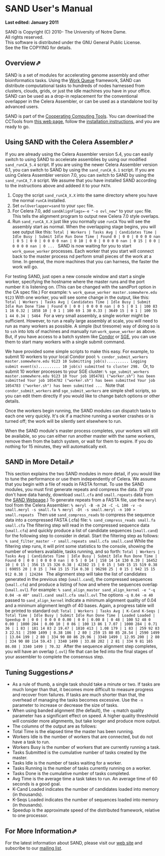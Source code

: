 # SAND User's Manual

**Last edited: January 2011**

SAND is Copyright (C) 2010- The University of Notre Dame.  
All rights reserved.  
This software is distributed under the GNU General Public License.  
See the file COPYING for details.

## Overview⇗

SAND is a set of modules for accelerating genome assembly and other
bioinformatics tasks. Using the [Work
Queue](http://ccl.cse.nd.edu/software/workqueue/) framework, SAND can
distribute computational tasks to hundreds of nodes harnessed from clusters,
clouds, grids, or just the idle machines you have in your office. SAND can be
used as a drop-in replacement for the conventional overlapper in the Celera
Assembler, or can be used as a standalone tool by advanced users.

SAND is part of the [Cooperating Computing
Tools](http://ccl.cse.nd.edu/software). You can download the CCTools from
[this web page](http://ccl.cse.nd.edu/software/download), follow the
[installation instructions](install.html), and you are ready to go.

## Using SAND with the Celera Assembler⇗

If you are already using the Celera Assembler version 5.4, you can easily
switch to using SAND to accelerate assemblies by using our modified
`sand_runCA_5.4` script. If you are using the newer Celera Assembler version
6.1, you can switch to SAND by using the ` sand_runCA_6.1 ` script. If you are
using Celera Assembler version 7.0, you can switch to SAND by using the `
sand_runCA_7.0 ` script. We assume that you have installed SAND according to
the instructions above and addeed it to your `PATH`.

  1. Copy the script `sand_runCA_X.X` into the same directory where you have the normal `runCA` installed. 
  2. Set `ovlOverlapper=sand` to your `spec` file. 
  3. For Celera 7.0, add `sandAlignFlags=-e "-o ovl_new"` to your `spec` file. This tells the alignment program to output new Celera 7.0 style overlaps. 
  4. Run `sand_runCA_X.X` just like you normally use `runCA` 
You will see the assembly start as normal. When the overlapping stage begins,
you will see output like this: `Total | Workers | Tasks Avg | Candidates Time
| Idle Busy | Submit Idle Run Done Time | Found 0 | 0 0 | 0 0 0 0 nan | 0 5 |
0 0 | 0 0 0 0 nan | 0 10 | 0 0 | 0 0 0 0 nan | 0 15 | 0 0 | 0 0 0 0 nan | 0
... ` SAND is now waiting for you to start `work_queue_worker` processes. Each
worker that you start will connect back to the master process nd perform small
pieces of the work at a time. In general, the more machines that you can
harness, the faster the work will go.

For testing SAND, just open a new console window and start a single worker,
specifying the hostname where the master runs and the port number it is
listening on. (This can be changed with the sandPort option in the CA spec
file.) For example: `% work_queue_worker master.somewhere.edu 9123` With one
worker, you will see some change in the output, like this: `Total | Workers |
Tasks Avg | Candidates Time | Idle Busy | Submit Idle Run Done Time | Found 0
| 0 0 | 0 0 0 0 nan | 0 5 | 0 1 | 100 83 1 16 0.32 | 1858 10 | 0 1 | 100 69 1
30 0.33 | 3649 15 | 0 1 | 100 55 1 44 0.34 | 5464 ` For a very small assembly,
a single worker might be sufficient. However, to run a really large assembly
at scale, you will need to run as many workers as possible. A simple (but
tiresome) way of doing so is to `ssh` into lots of machines and manually run
`work_queue_worker` as above. But, if you have access to a batch system like
[Condor](http://www.cs.wisc.edu/condor) or
[SGE](http://www.sun.com/software/sge), you can use them to start many workers
with a single submit command.

We have provided some simple scripts to make this easy. For example, to submit
10 workers to your local Condor pool: `% condor_submit_workers
master.somewhere.edu 9123 10 Submitting job(s).......... Logging submit
event(s).......... 10 job(s) submitted to cluster 298. ` Or, to submit 10
worker processes to your SGE cluster: `% sge_submit_workers
master.somewhere.edu 9123 10 Your job 1054781 ("worker.sh") has been submitted
Your job 1054782 ("worker.sh") has been submitted Your job 1054783
("worker.sh") has been submitted ... ` Note that `condor_submit_workers` and
`sge_submit_workers` are simple shell scripts, so you can edit them directly
if you would like to change batch options or other details.

Once the workers begin running, the SAND modules can dispatch tasks to each
one very quickly. It's ok if a machine running a worker crashes or is turned
off; the work will be silently sent elsewhere to run.

When the SAND module's master process completes, your workers will still be
available, so you can either run another master with the same workers, remove
them from the batch system, or wait for them to expire. If you do nothing for
15 minutes, they will automatically exit.

## SAND in More Detail⇗

This section explains the two SAND modules in more detail, if you would like
to tune the performance or use them independently of Celera. We assume that
you begin with a file of reads in FASTA format. To use the SAND modules, you
must first generate repeats and compress the data. (If you don't have data
handy, download `small.cfa` and `small.repeats` data from the [SAND
Webpage](http://ccl.cse.nd.edu/software/sand).) To generate repeats from a
FASTA file, use the `meryl` tool from the Celera Assembler: `% meryl -B -m 24
-C -L 100 -v -o small.meryl -s small.fa % meryl -Dt -s small.meryl -n 100 >
small.repeats ` Then use `sand_compress_reads` to compress the sequence data
into a compressed FASTA (.cfa) file: `% sand_compress_reads small.fa
small.cfa` The filtering step will read in the compressed sequence data
(`small.cfa`) and quickly produce a list of candidate sequences (`small.cand`)
for the following step to consider in detail. Start the filtering step as
follows: `% sand_filter_master -r small.repeats small.cfa small.cand` While
the filtering step runs, it will print some statistics to the console, showing
the number of workers available, tasks running, and so forth: `Total | Workers
| Tasks Avg | Candidates Time | Idle Busy | Submit Idle Run Done Time | Found
0 | 0 0 | 0 0 0 0 nan | 0 5 | 0 14 | 158 14 14 130 0.39 | 16452 10 | 0 15 |
356 15 15 326 0.38 | 42382 15 | 0 15 | 549 15 15 519 0.38 | 69055 20 | 0 15 |
744 15 15 714 0.38 | 96298 25 | 0 15 | 942 15 15 912 0.38 | 124284 ` The
alignment step will take the list of candidates generated in the previous step
(`small.cand`), the compressed sequences (`small.cfa`) and produce a listing
of how and where the sequences overlap (`small.ovl`). For example: `%
sand_align_master sand_align_kernel -e "-q 0.04 -m 40" small.cand small.cfa
small.ovl` The options `-q 0.04 -m 40` passed to `sand_align_kernel` indicate
a minimum alignment quality of 0.04 and a minimum alignment length of 40
bases. Again, a progress table will be printed to standard out: `Total |
Workers | Tasks Avg | K-Cand K-Seqs | Total Time | Idle Busy | Submit Idle Run
Done Time | Loaded Loaded | Speedup 0 | 0 0 | 0 0 0 0 0.00 | 0 0 | 0.00 8 | 0
48 | 100 52 48 0 0.00 | 1000 284 | 0.00 10 | 0 86 | 100 13 86 1 7.07 | 1000
284 | 0.71 36 | 1 83 | 181 14 83 2 19.47 | 1810 413 | 1.08 179 | 1 83 | 259 92
83 3 22.51 | 2590 1499 | 0.38 186 | 2 80 | 259 15 80 85 28.54 | 2590 1499 |
13.04 199 | 2 80 | 334 90 80 86 29.96 | 3340 1499 | 12.95 200 | 2 80 | 334 90
80 114 59.43 | 3340 1499 | 33.88 202 | 2 81 | 334 9 81 165 86.08 | 3340 1499 |
70.32 ` After the sequence alignment step completes, you will have an overlap
(`.ovl`) file that can be fed into the final stages of your assembler to
complete the consensus step.

## Tuning Suggestions⇗

* As a rule of thumb, a single task should take a minute or two. If tasks are much longer than that, it becomes more difficult to measure progress and recover from failures. If tasks are much shorter than that, the overhead of managing the tasks becomes excessive. Use the `-n` parameter to increase or decrease the size of tasks. 
* When using banded alignment (the default), the `-q` match quality parameter has a significant effect on speed. A higher quality threshhold will consider more alignments, but take longer and produce more output. 
* The columns of the output are as follows: 
* Total Time is the elapsed time the master has been running. 
* Workers Idle is the number of workers that are connected, but do not have a task to run. 
* Workers Busy is the number of workers that are currently running a task. 
* Tasks Submitted is the cumulative number of tasks created by the master. 
* Tasks Idle is the number of tasks waiting for a worker. 
* Tasks Running is the number of tasks currently running on a worker. 
* Tasks Done is the cumulative number of tasks completed. 
* Avg Time is the average time a task takes to run. An average time of 60 seconds is a good goal. 
* K-Cand Loaded indicates the number of candidates loaded into memory (in thousands). 
* K-Seqs Loaded indicates the number of sequences loaded into memory (in thousands). 
* Speedup is the approximate speed of the distributed framework, relative to one processor. 

## For More Information⇗

For the latest information about SAND, please visit our [web
site](http://ccl.cse.nd.edu/software/sand) and subscribe to our [mailing
list](http://ccl.cse.nd.edu/software).

